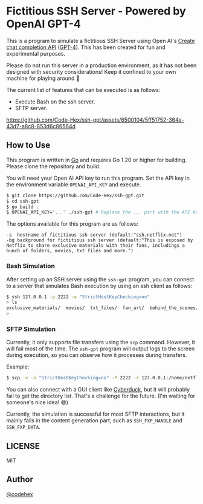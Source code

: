 # Fictitious SSH Server - Powered by OpenAI GPT-4

This is a program to simulate a fictitious SSH Server using Open AI's [Create chat completion API](https://platform.openai.com/docs/api-reference/chat/create) ([GPT-4](https://openai.com/gpt-4)). This has been created for fun and experimental purposes.

Please do not run this server in a production environment, as it has not been designed with security considerations! Keep it confined to your own machine for playing around :bow:

The current list of features that can be executed is as follows:

- Execute Bash on the ssh server.
- SFTP server.

https://github.com/Code-Hex/ssh-gpt/assets/6500104/5ff51752-364a-43d7-a8c8-853d6c86564d

## How to Use

This program is written in [Go](https://go.dev/) and requires Go 1.20 or higher for building. Please clone the repository and build.

You will need your Open AI API key to run this program. Set the API key in the environment variable `OPENAI_API_KEY` and execute.

```sh
$ git clone https://github.com/Code-Hex/ssh-gpt.git
$ cd ssh-gpt
$ go build .
$ OPENAI_API_KEY="..." ./ssh-gpt # Replace the ... part with the API key and execute!
```

The options available for this program are as follows:

```
-s  hostname of fictitious ssh server (default:"ssh.netflix.net")
-bg background for fictitious ssh server (default:"This is exposed by Netflix to share exclusive materials with their fans, includings a bunch of folders, movies, txt files and more.")
```

### Bash Simulation

After setting up an SSH server using the `ssh-gpt` program, you can connect to a server that simulates Bash execution by using an ssh client as follows:

```sh
$ ssh 127.0.0.1 -p 2222 -o "StrictHostKeyChecking=no"
> ls
exclusive_materials/  movies/  txt_files/  fan_art/  behind_the_scenes/
> 
```

### SFTP Simulation

Currently, it only supports file transfers using the `scp` command. However, it will fail most of the time. The `ssh-gpt` program will output logs to the screen during execution, so you can observe how it processes during transfers.

Example:

```sh
$ scp -v -o "StrictHostKeyChecking=no" -P 2222 -r 127.0.0.1:/home/netflix_fan/trivia_and_easter_eggs/trivia1.txt trivia1.txt
```

You can also connect with a GUI client like [Cyberduck](https://blog.cyberduck.io/), but it will probably fail to get the directory list. That's a challenge for the future. (I'm waiting for someone's nice idea! :smile:)

Currently, the simulation is successful for most SFTP interactions, but it mainly fails in the content generation part, such as `SSH_FXP_HANDLE` and `SSH_FXP_DATA`.

## LICENSE

MIT

## Author

[@codehex](https://twitter.com/codehex)